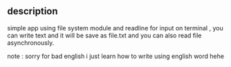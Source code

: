 ## description
simple app using file system module and readline for input on terminal , you can write text and it will be save as file.txt and you can also read file asynchronously.

note : sorry for bad english i just learn how to write using english word hehe 